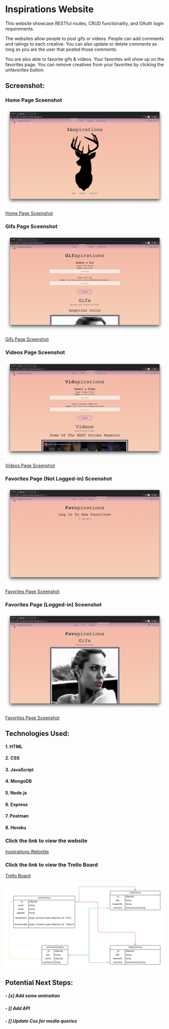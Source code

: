 # **Inspirations Website**

This website showcase RESTful routes, CRUD functionality, and OAuth login requirements. 

The websites allow people to post gifs or videos. People can add comments and ratings to each creative. You can also update or delete comments as long as you are the user that posted those comments.

You are also able to favorite gifs & videos. Your favorites will show up on the favorites page. You can remove creatives from your favorites by clicking the unfavorites button.

## Screenshot:

### Home Page Sceenshot
![Home Page Sceenshot](screenshots/homepage-screenshot.png?)

[Home Page Sceenshot](https://imgur.com/YCEiEr5)

### Gifs Page Sceenshot
![Gifs Page Sceenshot](screenshots/gifs-screenshot.png)

[Gifs Page Sceenshot](https://imgur.com/T8Fbx9X)

### Videos Page Sceenshot
![Videos Page Sceenshot](screenshots/videos-screenshot.png)

[Videos Page Sceenshot](https://imgur.com/GHruBC2)

### Favorites Page (Not Logged-in) Sceenshot
![Favorites Page Sceenshot](screenshots/fav-not-logged-in-screenshot.png)

[Favorites Page Sceenshot](https://imgur.com/W0WcoUq)

### Favorites Page (Logged-in) Sceenshot
![Favorites Page Sceenshot](screenshots/fav-logged-in-screenshot.png)

[Favorites Page Sceenshot](https://imgur.com/mcYJwv2)

## Technologies Used: 

#### 1. HTML
#### 2. CSS
#### 3. JavaScript
#### 4. MongoDB
#### 5. Node.js
#### 6. Express
#### 7. Postman
#### 8. Heroku


### Click the link to view the website
[Inspirations Webstite](https://inspirations-website.herokuapp.com/) 

### Click the link to view the Trello Board
[Trello Board](https://trello.com/b/Mq3Qp8RD)

![ERD](screenshots/erd/ga-project-2.png)

## Potential Next Steps: 

##### - [x] Add some animation
##### - [] Add API
##### - [] Update Css for media queries
